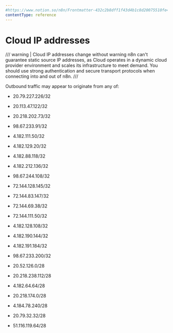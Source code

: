 ```yaml
---
#https://www.notion.so/n8n/Frontmatter-432c2b8dff1f43d4b1c8d20075510fe4
contentType: reference
---
```


# Cloud IP addresses

/// warning | Cloud IP addresses change without warning
n8n can't guarantee static source IP addresses, as Cloud operates in a dynamic cloud provider environment and scales its infrastructure to meet demand. You should use strong authentication and secure transport protocols when connecting into and out of n8n.
///

Outbound traffic may appear to originate from any of:

* 20.79.227.226/32
* 20.113.47.122/32
* 20.218.202.73/32
* 98.67.233.91/32
* 4.182.111.50/32
* 4.182.129.20/32
* 4.182.88.118/32
* 4.182.212.136/32
* 98.67.244.108/32
* 72.144.128.145/32
* 72.144.83.147/32
* 72.144.69.38/32
* 72.144.111.50/32
* 4.182.128.108/32
* 4.182.190.144/32
* 4.182.191.184/32
* 98.67.233.200/32

* 20.52.126.0/28
* 20.218.238.112/28
* 4.182.64.64/28
* 20.218.174.0/28
* 4.184.78.240/28
* 20.79.32.32/28
* 51.116.119.64/28
